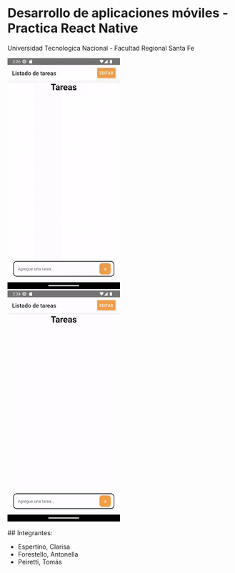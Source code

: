 # Desarrollo de aplicaciones móviles - Practica React Native
Universidad Tecnologica Nacional - Facultad Regional Santa Fe
<p float="left">
    <img src="./assets/checkbox.gif" width="50%" height="50%">
    <img src="./assets/edicion.gif" width="50%" height="50%">
</p>
## Integrantes:
<ul>
    <li>Espertino, Clarisa</li>
    <li>Forestello, Antonella</li>
    <li>Peiretti, Tomás</li>
</ul>
